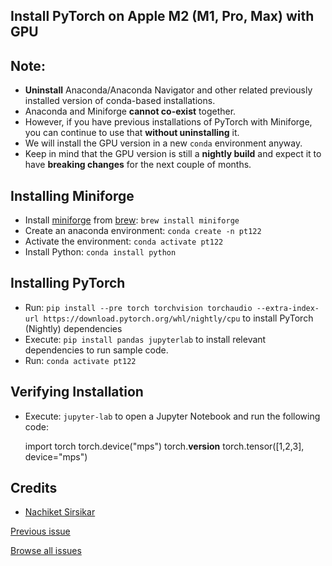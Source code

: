 ## Install PyTorch on Apple M2 (M1, Pro, Max) with GPU

Note:
-----

*   **Uninstall** Anaconda/Anaconda Navigator and other related previously installed version of conda-based installations.
*   Anaconda and Miniforge **cannot co-exist** together.
*   However, if you have previous installations of PyTorch with Miniforge, you can continue to use that **without uninstalling** it.
*   We will install the GPU version in a new `conda` environment anyway.
*   Keep in mind that the GPU version is still a **nightly build** and expect it to have **breaking changes** for the next couple of months.

Installing Miniforge
--------------------

*   Install [miniforge](https://github.com/conda-forge/miniforge) from [brew](https://formulae.brew.sh/cask/miniforge): `brew install miniforge`
*   Create an anaconda environment: `conda create -n pt122`
*   Activate the environment: `conda activate pt122`
*   Install Python: `conda install python`

Installing PyTorch
------------------

*   Run: `pip install --pre torch torchvision torchaudio --extra-index-url https://download.pytorch.org/whl/nightly/cpu` to install PyTorch (Nightly) dependencies
*   Execute: `pip install pandas jupyterlab` to install relevant dependencies to run sample code.
*   Run: `conda activate pt122`

Verifying Installation
----------------------

*   Execute: `jupyter-lab` to open a Jupyter Notebook and run the following code:

    import torch
    torch.device("mps")
    torch.__version__
    torch.tensor([1,2,3], device="mps")

Credits
-------

*   [Nachiket Sirsikar](https://www.linkedin.com/in/nachiketsirsikar/)

[Previous issue](https://sudhanva-narayana.ghost.io/install-tensorflow-on-apple-m1-pro-max/)

[Browse all issues](https://sudhanva-narayana.ghost.io/page/2)